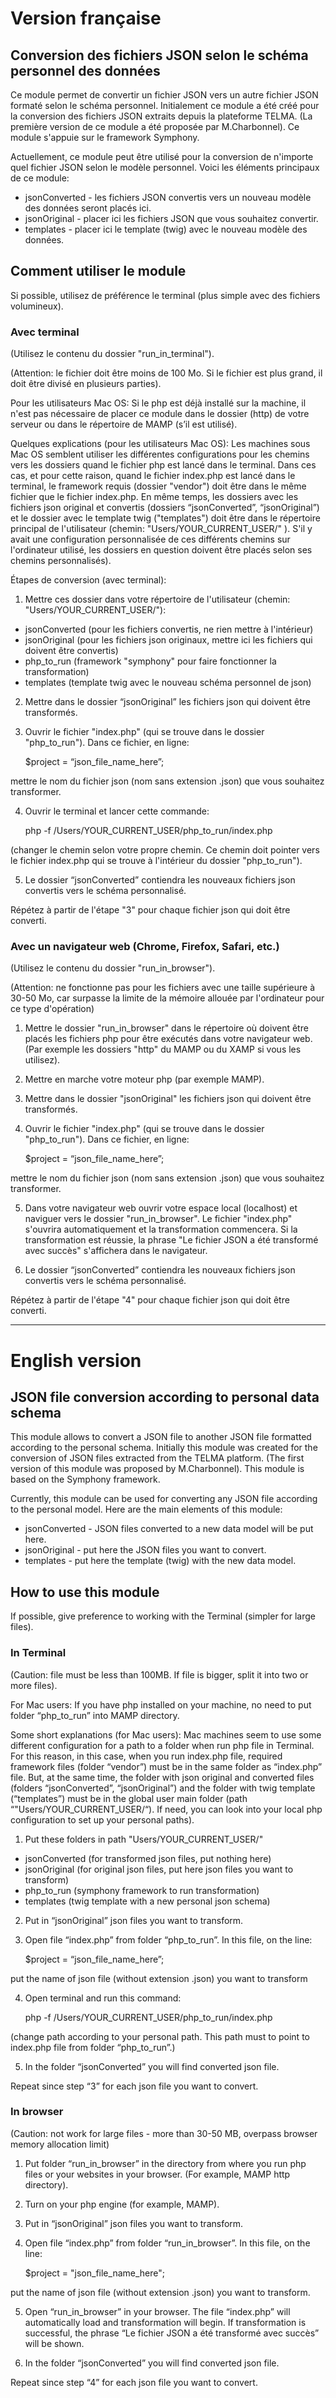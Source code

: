 # Version française

## Conversion des fichiers JSON selon le schéma personnel des données

Ce module permet de convertir un fichier JSON vers un autre fichier JSON formaté selon le schéma personnel. Initialement ce module a été créé pour la conversion des fichiers JSON extraits depuis la plateforme TELMA. (La première version de ce module a été proposée par M.Charbonnel). Ce module s'appuie sur le framework Symphony.

Actuellement, ce module peut être utilisé pour la conversion de n'importe quel fichier JSON selon le modèle personnel. Voici les éléments principaux de ce module:

- jsonConverted - les fichiers JSON convertis vers un nouveau modèle des données seront placés ici.
- jsonOriginal - placer ici les fichiers JSON que vous souhaitez convertir.
- templates - placer ici le template (twig) avec le nouveau modèle des données.

## Comment utiliser le module

Si possible, utilisez de préférence le terminal (plus simple avec des fichiers volumineux).

### Avec terminal

(Utilisez le contenu du dossier "run_in_terminal").

(Attention: le fichier doit être moins de 100 Mo. Si le fichier est plus grand, il doit être divisé en plusieurs parties).

Pour les utilisateurs Mac OS: Si le php est déjà installé sur la machine, il n'est pas nécessaire de placer ce module dans le dossier (http) de votre serveur ou dans le répertoire de MAMP (s’il est utilisé).

Quelques explications (pour les utilisateurs Mac OS): Les machines sous Mac OS semblent utiliser les différentes configurations pour les chemins vers les dossiers quand le fichier php est lancé dans le terminal. Dans ces cas, et pour cette raison, quand le fichier index.php est lancé dans le terminal, le framework requis (dossier "vendor") doit être dans le même fichier que le fichier index.php. En même temps, les dossiers avec les fichiers json original et convertis (dossiers “jsonConverted”, “jsonOriginal”) et le dossier avec le template twig ("templates") doit être dans le répertoire principal de l'utilisateur (chemin: "Users/YOUR_CURRENT_USER/" ). S'il y avait une configuration personnalisée de ces différents chemins sur l'ordinateur utilisé, les dossiers en question doivent être placés selon ses chemins personnalisés).

Étapes de conversion (avec terminal):

1) Mettre ces dossier dans votre répertoire de l'utilisateur (chemin: "Users/YOUR_CURRENT_USER/"):

- jsonConverted (pour les fichiers convertis, ne rien mettre à l'intérieur)
- jsonOriginal (pour les fichiers json originaux, mettre ici les fichiers qui doivent être convertis)
- php_to_run (framework "symphony" pour faire fonctionner la transformation)
- templates (template twig avec le nouveau schéma personnel de json)

2) Mettre dans le dossier “jsonOriginal” les fichiers json qui doivent être transformés.

3) Ouvrir le fichier "index.php" (qui se trouve dans le dossier "php_to_run"). Dans ce fichier, en ligne:

	$project = “json_file_name_here”;

mettre le nom du fichier json (nom sans extension .json) que vous souhaitez transformer.

4) Ouvrir le terminal et lancer cette commande:

	php -f /Users/YOUR_CURRENT_USER/php_to_run/index.php

(changer le chemin selon votre propre chemin. Ce chemin doit pointer vers le fichier index.php qui se trouve à l'intérieur du dossier "php_to_run").

5) Le dossier “jsonConverted” contiendra les nouveaux fichiers json convertis vers le schéma personnalisé.

Répétez à partir de l'étape "3" pour chaque fichier json qui doit être converti.

### Avec un navigateur web (Chrome, Firefox, Safari, etc.)

(Utilisez le contenu du dossier "run_in_browser").

(Attention: ne fonctionne pas pour les fichiers avec une taille supérieure à 30-50 Mo, car surpasse la limite de la mémoire allouée par l'ordinateur pour ce type d'opération)

1) Mettre le dossier "run_in_browser" dans le répertoire où doivent être placés les fichiers php pour être exécutés dans votre navigateur web. (Par exemple les dossiers "http" du MAMP ou du XAMP si vous les utilisez).

2) Mettre en marche votre moteur php (par exemple MAMP).

3) Mettre dans le dossier "jsonOriginal" les fichiers json qui doivent être transformés.

4) Ouvrir le fichier "index.php" (qui se trouve dans le dossier "php_to_run"). Dans ce fichier, en ligne:

	$project = “json_file_name_here”;

mettre le nom du fichier json (nom sans extension .json) que vous souhaitez transformer.

5) Dans votre navigateur web ouvrir votre espace local (localhost) et naviguer vers le dossier "run_in_browser". Le fichier "index.php" s'ouvrira automatiquement et la transformation commencera. Si la transformation est réussie, la phrase "Le fichier JSON a été transformé avec succès" s'affichera dans le navigateur. 

6) Le dossier “jsonConverted” contiendra les nouveaux fichiers json convertis vers le schéma personnalisé.

Répétez à partir de l'étape "4" pour chaque fichier json qui doit être converti.

---

# English version

## JSON file conversion according to personal data schema

This module allows to convert a JSON file to another JSON file formatted according to the personal schema. Initially this module was created for the conversion of JSON files extracted from the TELMA platform. (The first version of this module was proposed by M.Charbonnel). This module is based on the Symphony framework.

Currently, this module can be used for converting any JSON file according to the personal model. Here are the main elements of this module:

- jsonConverted - JSON files converted to a new data model will be put here.
- jsonOriginal - put here the JSON files you want to convert.
- templates - put here the template (twig) with the new data model.

## How to use this module

If possible, give preference to working with the Terminal (simpler for large files).

### In Terminal

(Caution: file must be less than 100MB. If file is bigger, split it into two or more files).

For Mac users: If you have php installed on your machine, no need to put folder “php_to_run” into MAMP directory.

Some short explanations (for Mac users): Mac machines seem to use some different configuration for a path to a folder when run php file in Terminal. For this reason, in this case, when you run index.php file, required framework files (folder “vendor”) must be in the same folder as “index.php” file. But, at the same time, the folder with json original and converted files (folders “jsonConverted”, “jsonOriginal”) and the folder with twig template (“templates”) must be in the global user main folder (path “"Users/YOUR_CURRENT_USER/“). If need, you can look into your local php configuration to set up your personal paths).

1) Put these folders in path "Users/YOUR_CURRENT_USER/"

 - jsonConverted (for transformed json files, put nothing here)
 - jsonOriginal (for original json files, put here json files you want to transform)
 - php_to_run (symphony framework to run transformation)
 - templates (twig template with a new personal json schema)

2) Put in “jsonOriginal” json files you want to transform.

3) Open file “index.php” from folder “php_to_run”. In this file, on the line:

	$project = “json_file_name_here”;

put the name of json file (without extension .json) you want to transform

4) Open terminal and run this command:

	php -f /Users/YOUR_CURRENT_USER/php_to_run/index.php

(change path according to your personal path. This path must to point to index.php file from folder “php_to_run”.)

5) In the folder “jsonConverted” you will find converted json file.

Repeat since step “3” for each json file you want to convert.

### In browser

(Caution: not work for large files - more than 30-50 MB, overpass browser memory allocation limit)

1) Put folder “run_in_browser” in the directory from where you run php files or your websites in your browser. (For example, MAMP http directory).

2) Turn on your php engine (for example, MAMP).

3) Put in “jsonOriginal” json files you want to transform.

4) Open file “index.php” from folder “run_in_browser”. In this file, on the line:
	
	$project = "json_file_name_here";

put the name of json file (without extension .json) you want to transform.

5) Open “run_in_browser” in your browser. The file “index.php” will automatically load and transformation will begin. If transformation is successful, the phrase “Le fichier JSON a été transformé avec succès” will be shown.

6) In the folder “jsonConverted” you will find converted json file.

Repeat since step “4” for each json file you want to convert.
